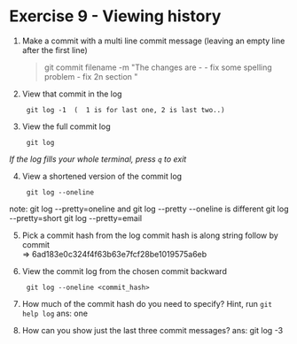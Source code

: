# Exercise 9 - Viewing history

1. Make a commit with a multi line commit message
   (leaving an empty line after the first line)

   > git commit filename -m "The changes are
                        -
                        - fix some spelling problem
                        - fix 2n section
                        "

2. View that commit in the log

        git log -1  (  1 is for last one, 2 is last two..)

3. View the full commit log

        git log

*If the log fills your whole terminal, press `q` to exit*

4. View a shortened version of the commit log

        git log --oneline
note:  git log --pretty=oneline  and   git log --pretty --oneline    is different
        git log --pretty=short
        git log --pretty=email
        
5. Pick a commit hash from the log
    commit hash is along string follow by commit  
    <git log >
=>  6ad183e0c324f4f63b63e7fcf28be1019575a6eb 

6. View the commit log from the chosen commit backward

        git log --oneline <commit_hash>
 

7. How much of the commit hash do you need to specify? Hint, run `git help log`
    ans: one
8. How can you show just the last three commit messages?
    ans: git log -3
